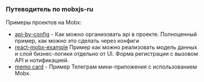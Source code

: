 ### Путеводитель по mobxjs-ru

Примеры проектов на Mobx:

- [api-by-config](https://github.com/mobxjs-ru/api-by-config) - Как можно организовать api в проекте. Полноценный пример, как можно это сделать через конфиги
- [react-mobx-example](https://github.com/mobxjs-ru/react-mobx-example) Пример как можно реализовать модель данных и слой бизнес-логики отдельно от UI. Форма регистрации с вызовом API и нотификацией.
- [memo card](https://github.com/kubk/memo-card) - Пример Телеграм мини-приложения с использованием Mobx. 
